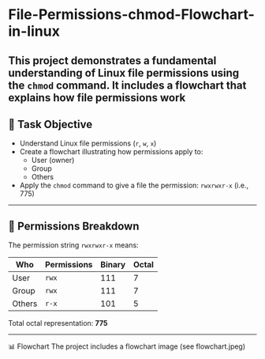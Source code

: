 # File-Permissions-chmod-Flowchart-in-linux
This project demonstrates a fundamental understanding of Linux file permissions using the `chmod` command. It includes a flowchart that explains how file permissions work
---

## 🎯 Task Objective

- Understand Linux file permissions (`r`, `w`, `x`)
- Create a flowchart illustrating how permissions apply to:
  - User (owner)
  - Group
  - Others
- Apply the `chmod` command to give a file the permission: `rwxrwxr-x` (i.e., 775)

---

## 🔧 Permissions Breakdown

The permission string `rwxrwxr-x` means:

| Who      | Permissions | Binary | Octal |
|----------|-------------|--------|-------|
| User     | `rwx`       | 111    | 7     |
| Group    | `rwx`       | 111    | 7     |
| Others   | `r-x`       | 101    | 5     |

Total octal representation: **775**

---

📊 Flowchart
The project includes a flowchart image (see flowchart.jpeg)
